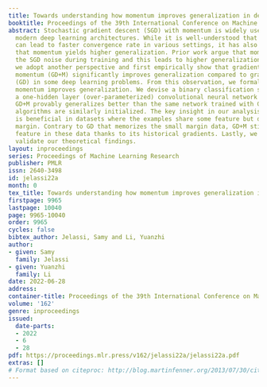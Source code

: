 ```yaml
---
title: Towards understanding how momentum improves generalization in deep learning
booktitle: Proceedings of the 39th International Conference on Machine Learning
abstract: Stochastic gradient descent (SGD) with momentum is widely used for training
  modern deep learning architectures. While it is well-understood that using momentum
  can lead to faster convergence rate in various settings, it has also been observed
  that momentum yields higher generalization. Prior work argue that momentum stabilizes
  the SGD noise during training and this leads to higher generalization. In this paper,
  we adopt another perspective and first empirically show that gradient descent with
  momentum (GD+M) significantly improves generalization compared to gradient descent
  (GD) in some deep learning problems. From this observation, we formally study how
  momentum improves generalization. We devise a binary classification setting where
  a one-hidden layer (over-parameterized) convolutional neural network trained with
  GD+M provably generalizes better than the same network trained with GD, when both
  algorithms are similarly initialized. The key insight in our analysis is that momentum
  is beneficial in datasets where the examples share some feature but differ in their
  margin. Contrary to GD that memorizes the small margin data, GD+M still learns the
  feature in these data thanks to its historical gradients. Lastly, we empirically
  validate our theoretical findings.
layout: inproceedings
series: Proceedings of Machine Learning Research
publisher: PMLR
issn: 2640-3498
id: jelassi22a
month: 0
tex_title: Towards understanding how momentum improves generalization in deep learning
firstpage: 9965
lastpage: 10040
page: 9965-10040
order: 9965
cycles: false
bibtex_author: Jelassi, Samy and Li, Yuanzhi
author:
- given: Samy
  family: Jelassi
- given: Yuanzhi
  family: Li
date: 2022-06-28
address:
container-title: Proceedings of the 39th International Conference on Machine Learning
volume: '162'
genre: inproceedings
issued:
  date-parts:
  - 2022
  - 6
  - 28
pdf: https://proceedings.mlr.press/v162/jelassi22a/jelassi22a.pdf
extras: []
# Format based on citeproc: http://blog.martinfenner.org/2013/07/30/citeproc-yaml-for-bibliographies/
---
```

